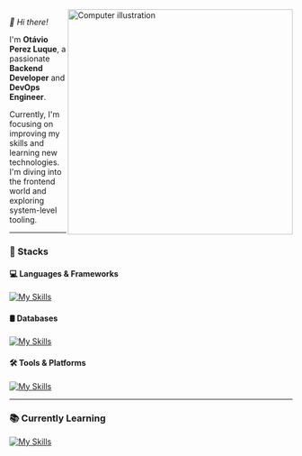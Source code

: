 <img src="https://raw.githubusercontent.com/MicaelliMedeiros/micaellimedeiros/master/image/computer-illustration.png" alt="Computer illustration" width="400px" align="right" />

*👋 Hi there!*

I'm **Otávio Perez Luque**, a passionate **Backend Developer** and **DevOps Engineer**.

Currently, I'm focusing on improving my skills and learning new technologies. I'm diving into the frontend world and exploring system-level tooling.

---

### 🚀 Stacks

#### 💻 Languages & Frameworks  
[![My Skills](https://skillicons.dev/icons?i=js,ts,ruby,java,nodejs,nestjs)](https://skillicons.dev)

#### 🛢 Databases  
[![My Skills](https://skillicons.dev/icons?i=postgresql,prisma,typeorm)](https://skillicons.dev)

#### 🛠 Tools & Platforms  
[![My Skills](https://skillicons.dev/icons?i=docker,nginx,linux,aws,pnpm,idea,gradle)](https://skillicons.dev)

---

### 📚 Currently Learning  
[![My Skills](https://skillicons.dev/icons?i=spring,vite)](https://skillicons.dev)
